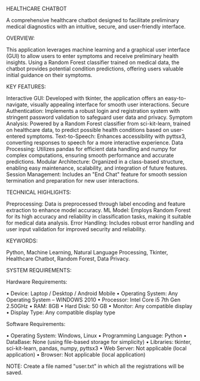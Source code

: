 HEALTHCARE CHATBOT

A comprehensive healthcare chatbot designed to facilitate preliminary medical diagnostics with an intuitive, secure, and user-friendly interface.

OVERVIEW:

This application leverages machine learning and a graphical user interface (GUI) to allow users to enter symptoms and receive preliminary health insights. Using a Random Forest classifier trained on medical data, the chatbot provides potential condition predictions, offering users valuable initial guidance on their symptoms.

KEY FEATURES:

Interactive GUI: Developed with tkinter, the application offers an easy-to-navigate, visually appealing interface for smooth user interactions.
Secure Authentication: Implements a robust login and registration system with stringent password validation to safeguard user data and privacy.
Symptom Analysis: Powered by a Random Forest classifier from sci-kit-learn, trained on healthcare data, to predict possible health conditions based on user-entered symptoms.
Text-to-Speech: Enhances accessibility with pyttsx3, converting responses to speech for a more interactive experience.
Data Processing: Utilizes pandas for efficient data handling and numpy for complex computations, ensuring smooth performance and accurate predictions.
Modular Architecture: Organized in a class-based structure, enabling easy maintenance, scalability, and integration of future features.
Session Management: Includes an "End Chat" feature for smooth session termination and preparation for new user interactions.

TECHNICAL HIGHLIGHTS:

Preprocessing: Data is preprocessed through label encoding and feature extraction to enhance model accuracy.
ML Model: Employs Random Forest for its high accuracy and reliability in classification tasks, making it suitable for medical data analysis.
Error Handling: Includes robust error handling and user input validation for improved security and reliability.

KEYWORDS:

Python, Machine Learning, Natural Language Processing, Tkinter, Healthcare Chatbot, Random Forest, Data Privacy.

SYSTEM REQUIREMENTS:

Hardware Requirements:

• Device: Laptop / Desktop / Android Mobile
•	Operating System: Any Operating System – WINDOWS 2010
•	Processor: Intel Core i5 7th Gen 2.50GHz
•	RAM: 8GB
•	Hard Disk: 50 GB
•	Monitor: Any compatible display
•	Display Type: Any compatible display type

Software Requirements:

•	Operating System: Windows, Linux
•	Programming Language: Python
•	DataBase: None (using file-based storage for simplicity)
•	Libraries: tkinter, sci-kit-learn, pandas, numpy, pyttsx3
•	Web Server: Not applicable (local application)
•	Browser: Not applicable (local application)

NOTE:
Create a file named "user.txt" in which all the registrations will be saved.

